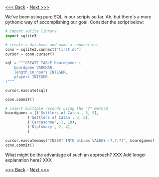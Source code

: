 [<<< Back](3-insertdata.md) - [Next >>>](4-updatefield.md)

We've been using pure SQL in our scripts so far. Ah, but there's a more pythonic way of accomplishing our goal. Consider the script below:

```python
# import sqlite library
import sqlite3

# create a database and make a connection.
conn = sqlite3.connect("first.db")
cursor = conn.cursor()

sql = """CREATE TABLE boardgames (
    boardgame VARCHAR,
    length_in_hours INTEGER,
    players INTEGER
)"""

cursor.execute(sql)

conn.commit()

# insert multiple records using the "?" method
boardgames = [('Settlers of Catan', 3, 5),
          ('Settlers of Catan', 3, 5),
          ('Carcasonne', 1, 10),
          ('Diplomacy', 2, 4),
          ]

cursor.executemany("INSERT INTO albums VALUES (?,?,?)", boardgames)
conn.commit()
```

What might be the advantage of such an approach? XXX Add longer explanation here? XXX

[<<< Back](3-insertdata.md) - [Next >>>](4-updatefield.md)
